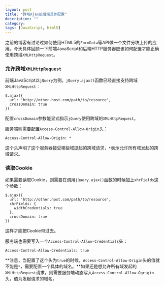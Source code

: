 ```yaml
---
layout: post
title: "跨域Ajax前后端具体配置"
description: ""
category: 
tags: [JavaScript, html5]
---
```


之前的博客有讨论过如何使用HTML5的`FormData`等API做一个文件分块上传的应用。今天具体回顾一下前端JavaScript和后端HTTP服务器应该如何配置才能正确使用跨域`XMLHttpRequest`。

### 允许跨域`XMLHttpRequest`

前端JavaScript以`jQuery`为例。`jQuery.ajax()`函数已经直接支持跨域`XMLHttpRequest`：

    $.ajax({
      url: 'http://other.host.com/path/to/resource',
      crossDomain: true
    })

配置`crossDomain`参数能显式指示`jQuery`使用跨域的`XMLHttpRequest`。

服务端则需要配置`Access-Control-Allow-Origin`头：

    Access-Control-Allow-Origin: *

这个头声明了这个服务器接受哪些域提起的跨域请求，`*`表示允许所有域发起的跨域请求。

### 读取Cookie

如果需要读取Cookie，则需要在调用`jQuery.ajax()`函数的时候加上`xhrFields`这个参数：

    $.ajax({
      url: 'http://other.host.com/path/to/resource',
      xhrFields: {
        widthCredentials: true
      },
      crossDomain: true
    })

这样才能把Cookie带过去。

服务端也需要写入一个`Access-Control-Allow-Credentials`头：

    Access-Control-Allow-Credentials: true

**注意，当配置了这个头为`true`的时候，`Access-Control-Allow-Origin`头的值就不能是`*`，需要配置一个具体的域名。**如果还是想允许所有域发起的`XMLHttpRequest`请求，则需要服务端动态写入`Access-Control-Allow-Ogrigin`头，值为发起请求的域名。
